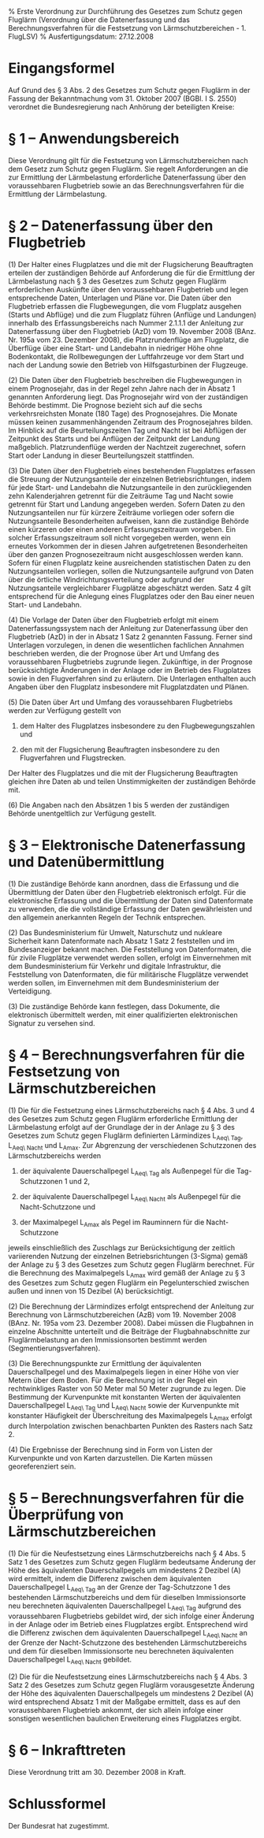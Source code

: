 % Erste Verordnung zur Durchführung des Gesetzes zum Schutz gegen Fluglärm  (Verordnung über die Datenerfassung und das Berechnungsverfahren für die Festsetzung von Lärmschutzbereichen - 1. FlugLSV)
% Ausfertigungsdatum: 27.12.2008
 
# Eingangsformel

Auf Grund des § 3 Abs. 2 des Gesetzes zum Schutz gegen Fluglärm in der Fassung der Bekanntmachung vom 31. Oktober 2007 (BGBl. I S. 2550) verordnet die Bundesregierung nach Anhörung der beteiligten Kreise:

# § 1 – Anwendungsbereich

Diese Verordnung gilt für die Festsetzung von Lärmschutzbereichen nach dem Gesetz zum Schutz gegen Fluglärm. Sie regelt Anforderungen an die zur Ermittlung der Lärmbelastung erforderliche Datenerfassung über den voraussehbaren Flugbetrieb sowie an das Berechnungsverfahren für die Ermittlung der Lärmbelastung.

# § 2 – Datenerfassung über den Flugbetrieb

(1) Der Halter eines Flugplatzes und die mit der Flugsicherung Beauftragten erteilen der zuständigen Behörde auf Anforderung die für die Ermittlung der Lärmbelastung nach § 3 des Gesetzes zum Schutz gegen Fluglärm erforderlichen Auskünfte über den voraussehbaren Flugbetrieb und legen entsprechende Daten, Unterlagen und Pläne vor. Die Daten über den Flugbetrieb erfassen die Flugbewegungen, die vom Flugplatz ausgehen (Starts und Abflüge) und die zum Flugplatz führen (Anflüge und Landungen) innerhalb des Erfassungsbereichs nach Nummer 2.1.1.1 der Anleitung zur Datenerfassung über den Flugbetrieb (AzD) vom 19. November 2008 (BAnz. Nr. 195a vom 23. Dezember 2008), die Platzrundenflüge am Flugplatz, die Überflüge über eine Start- und Landebahn in niedriger Höhe ohne Bodenkontakt, die Rollbewegungen der Luftfahrzeuge vor dem Start und nach der Landung sowie den Betrieb von Hilfsgasturbinen der Flugzeuge.

(2) Die Daten über den Flugbetrieb beschreiben die Flugbewegungen in einem Prognosejahr, das in der Regel zehn Jahre nach der in Absatz 1 genannten Anforderung liegt. Das Prognosejahr wird von der zuständigen Behörde bestimmt. Die Prognose bezieht sich auf die sechs verkehrsreichsten Monate (180 Tage) des Prognosejahres. Die Monate müssen keinen zusammenhängenden Zeitraum des Prognosejahres bilden. Im Hinblick auf die Beurteilungszeiten Tag und Nacht ist bei Abflügen der Zeitpunkt des Starts und bei Anflügen der Zeitpunkt der Landung maßgeblich. Platzrundenflüge werden der Nachtzeit zugerechnet, sofern Start oder Landung in dieser Beurteilungszeit stattfinden.

(3) Die Daten über den Flugbetrieb eines bestehenden Flugplatzes erfassen die Streuung der Nutzungsanteile der einzelnen Betriebsrichtungen, indem für jede Start- und Landebahn die Nutzungsanteile in den zurückliegenden zehn Kalenderjahren getrennt für die Zeiträume Tag und Nacht sowie getrennt für Start und Landung angegeben werden. Sofern Daten zu den Nutzungsanteilen nur für kürzere Zeiträume vorliegen oder sofern die Nutzungsanteile Besonderheiten aufweisen, kann die zuständige Behörde einen kürzeren oder einen anderen Erfassungszeitraum vorgeben. Ein solcher Erfassungszeitraum soll nicht vorgegeben werden, wenn ein erneutes Vorkommen der in diesen Jahren aufgetretenen Besonderheiten über den ganzen Prognosezeitraum nicht ausgeschlossen werden kann. Sofern für einen Flugplatz keine ausreichenden statistischen Daten zu den Nutzungsanteilen vorliegen, sollen die Nutzungsanteile aufgrund von Daten über die örtliche Windrichtungsverteilung oder aufgrund der Nutzungsanteile vergleichbarer Flugplätze abgeschätzt werden. Satz 4 gilt entsprechend für die Anlegung eines Flugplatzes oder den Bau einer neuen Start- und Landebahn.

(4) Die Vorlage der Daten über den Flugbetrieb erfolgt mit einem Datenerfassungssystem nach der Anleitung zur Datenerfassung über den Flugbetrieb (AzD) in der in Absatz 1 Satz 2 genannten Fassung. Ferner sind Unterlagen vorzulegen, in denen die wesentlichen fachlichen Annahmen beschrieben werden, die der Prognose über Art und Umfang des voraussehbaren Flugbetriebs zugrunde liegen. Zukünftige, in der Prognose berücksichtigte Änderungen in der Anlage oder im Betrieb des Flugplatzes sowie in den Flugverfahren sind zu erläutern. Die Unterlagen enthalten auch Angaben über den Flugplatz insbesondere mit Flugplatzdaten und Plänen.

(5) Die Daten über Art und Umfang des voraussehbaren Flugbetriebs werden zur Verfügung gestellt von

1. dem Halter des Flugplatzes insbesondere zu den Flugbewegungszahlen und

2. den mit der Flugsicherung Beauftragten insbesondere zu den Flugverfahren und Flugstrecken.

Der Halter des Flugplatzes und die mit der Flugsicherung Beauftragten gleichen ihre Daten ab und teilen Unstimmigkeiten der zuständigen Behörde mit.

(6) Die Angaben nach den Absätzen 1 bis 5 werden der zuständigen Behörde unentgeltlich zur Verfügung gestellt.

# § 3 – Elektronische Datenerfassung und Datenübermittlung

(1) Die zuständige Behörde kann anordnen, dass die Erfassung und die Übermittlung der Daten über den Flugbetrieb elektronisch erfolgt. Für die elektronische Erfassung und die Übermittlung der Daten sind Datenformate zu verwenden, die die vollständige Erfassung der Daten gewährleisten und den allgemein anerkannten Regeln der Technik entsprechen.

(2) Das Bundesministerium für Umwelt, Naturschutz und nukleare Sicherheit kann Datenformate nach Absatz 1 Satz 2 feststellen und im Bundesanzeiger bekannt machen. Die Feststellung von Datenformaten, die für zivile Flugplätze verwendet werden sollen, erfolgt im Einvernehmen mit dem Bundesministerium für Verkehr und digitale Infrastruktur, die Feststellung von Datenformaten, die für militärische Flugplätze verwendet werden sollen, im Einvernehmen mit dem Bundesministerium der Verteidigung.

(3) Die zuständige Behörde kann festlegen, dass Dokumente, die elektronisch übermittelt werden, mit einer qualifizierten elektronischen Signatur zu versehen sind.

# § 4 – Berechnungsverfahren für die Festsetzung von Lärmschutzbereichen

(1) Die für die Festsetzung eines Lärmschutzbereichs nach § 4 Abs. 3 und 4 des Gesetzes zum Schutz gegen Fluglärm erforderliche Ermittlung der Lärmbelastung erfolgt auf der Grundlage der in der Anlage zu § 3 des Gesetzes zum Schutz gegen Fluglärm definierten Lärmindizes L<sub>Aeq\ Tag</sub>, L<sub>Aeq\ Nacht</sub> und L<sub>Amax</sub>. Zur Abgrenzung der verschiedenen Schutzzonen des Lärmschutzbereichs werden

1. der äquivalente Dauerschallpegel L<sub>Aeq\ Tag</sub> als Außenpegel für die Tag-Schutzzonen 1 und 2,

2. der äquivalente Dauerschallpegel L<sub>Aeq\ Nacht</sub> als Außenpegel für die Nacht-Schutzzone und

3. der Maximalpegel L<sub>Amax</sub> als Pegel im Rauminnern für die Nacht-Schutzzone

jeweils einschließlich des Zuschlags zur Berücksichtigung der zeitlich variierenden Nutzung der einzelnen Betriebsrichtungen (3-Sigma) gemäß der Anlage zu § 3 des Gesetzes zum Schutz gegen Fluglärm berechnet. Für die Berechnung des Maximalpegels L<sub>Amax</sub> wird gemäß der Anlage zu § 3 des Gesetzes zum Schutz gegen Fluglärm ein Pegelunterschied zwischen außen und innen von 15 Dezibel (A) berücksichtigt.

(2) Die Berechnung der Lärmindizes erfolgt entsprechend der Anleitung zur Berechnung von Lärmschutzbereichen (AzB) vom 19. November 2008 (BAnz. Nr. 195a vom 23. Dezember 2008). Dabei müssen die Flugbahnen in einzelne Abschnitte unterteilt und die Beiträge der Flugbahnabschnitte zur Fluglärmbelastung an den Immissionsorten bestimmt werden (Segmentierungsverfahren).

(3) Die Berechnungspunkte zur Ermittlung der äquivalenten Dauerschallpegel und des Maximalpegels liegen in einer Höhe von vier Metern über dem Boden. Für die Berechnung ist in der Regel ein rechtwinkliges Raster von 50 Meter mal 50 Meter zugrunde zu legen. Die Bestimmung der Kurvenpunkte mit konstanten Werten der äquivalenten Dauerschallpegel L<sub>Aeq\ Tag</sub> und L<sub>Aeq\ Nacht</sub> sowie der Kurvenpunkte mit konstanter Häufigkeit der Überschreitung des Maximalpegels L<sub>Amax</sub> erfolgt durch Interpolation zwischen benachbarten Punkten des Rasters nach Satz 2.

(4) Die Ergebnisse der Berechnung sind in Form von Listen der Kurvenpunkte und von Karten darzustellen. Die Karten müssen georeferenziert sein.

# § 5 – Berechnungsverfahren für die Überprüfung von Lärmschutzbereichen

(1) Die für die Neufestsetzung eines Lärmschutzbereichs nach § 4 Abs. 5 Satz 1 des Gesetzes zum Schutz gegen Fluglärm bedeutsame Änderung der Höhe des äquivalenten Dauerschallpegels um mindestens 2 Dezibel (A) wird ermittelt, indem die Differenz zwischen dem äquivalenten Dauerschallpegel L<sub>Aeq\ Tag</sub> an der Grenze der Tag-Schutzzone 1 des bestehenden Lärmschutzbereichs und dem für dieselben Immissionsorte neu berechneten äquivalenten Dauerschallpegel L<sub>Aeq\ Tag</sub> aufgrund des voraussehbaren Flugbetriebs gebildet wird, der sich infolge einer Änderung in der Anlage oder im Betrieb eines Flugplatzes ergibt. Entsprechend wird die Differenz zwischen dem äquivalenten Dauerschallpegel L<sub>Aeq\ Nacht</sub> an der Grenze der Nacht-Schutzzone des bestehenden Lärmschutzbereichs und dem für dieselben Immissionsorte neu berechneten äquivalenten Dauerschallpegel L<sub>Aeq\ Nacht</sub> gebildet.

(2) Die für die Neufestsetzung eines Lärmschutzbereichs nach § 4 Abs. 3 Satz 2 des Gesetzes zum Schutz gegen Fluglärm vorausgesetzte Änderung der Höhe des äquivalenten Dauerschallpegels um mindestens 2 Dezibel (A) wird entsprechend Absatz 1 mit der Maßgabe ermittelt, dass es auf den voraussehbaren Flugbetrieb ankommt, der sich allein infolge einer sonstigen wesentlichen baulichen Erweiterung eines Flugplatzes ergibt.

# § 6 – Inkrafttreten

Diese Verordnung tritt am 30. Dezember 2008 in Kraft.

# Schlussformel

Der Bundesrat hat zugestimmt.
